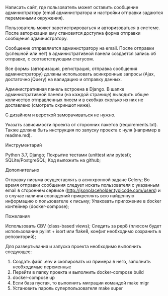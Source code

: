 Написать сайт, где пользователь может оставить сообщение администратору (email администратора и настройки отправки задаются переменными окружения).

Пользователь может зарегистрироваться и авторизоваться в системе. После авторизации ему становится доступна форма отправки сообщения администратору.

Сообщение отправляется администратору на email. После отправки (успешной или нет) в административной панели создается запись об отправке, с соответствующим статусом.

Все формы (авторизация, регистрация, отправка сообщения администратору) должны использовать асинхронные запросы (Ajax, достаточно jQuery) на валидацию и отправку данных.

Административная панель встроена в Django. В шапке административной панели (на каждой странице) выводить общее количество отправленных писем и в скобках сколько из них не доставлено (смотреть скриншот ниже).

С дизайном и версткой заморачиваться не нужно.

Указать зависимости проекта от сторонних пакетов (requirements.txt). Также должна быть инструкция по запуску проекта с нуля (например в readme.md).


Инструментарий

Python 3.7, Django;
Покрытие тестами (unittest или pytest);
SQLite/PostgreSQL;
Код выложить на github;

Дополнительно

Отправку письма осущеставлять в асинхронной задаче Celery;
Во время отправки сообщения следует искать пользователя с указанным email в стороннем сервисе (http://jsonplaceholder.typicode.com/users) и в случае наличия совпадений прикреплять всю найденную информацию о пользователе к письму;
Упаковать приложение в docker контейнер (docker-compose);

Пожелания

Использовать CBV (class-based views);
Следить за pep8 (плюсом будет использование pylint + isort или flake8, конфиг необходимо сохранить в репозиторий);



Для развертывания и запуска проекта необходимо выполнить следующее:
1. Создать файл .env и скопировать из примера в него, заполнить необходимые переменные
2. Перейти в папку проекта и выполнить docker-compose build
3. docker-compose up
4. Если база пустая, то выполнить миграции командой make migr
5. Установить пароль суперпользователя make super
